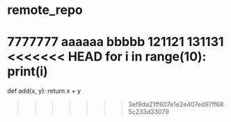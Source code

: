 # remote_repo
7777777
aaaaaa
bbbbb
121121
131131
<<<<<<< HEAD
for i in range(10):
	print(i)
=======
def add(x, y):
	return x + y
>>>>>>> 3ef8da21ff607e1e2e407ed97ff685c233d33079
